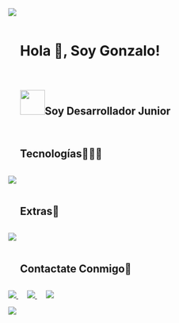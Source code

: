 <!--horizontal divider(gradiant)-->
<img src="https://user-images.githubusercontent.com/73097560/115834477-dbab4500-a447-11eb-908a-139a6edaec5c.gif">


<!--h1 without bottom border-->
<div id="user-content-toc">
  <ul>
    <summary><h1 style="display: inline-block">Hola 👋, Soy Gonzalo!</h1></summary>
  </ul>
</div>

<!--h2 without bottom border-->
<div id="user-content-toc">
  <ul>
    <summary><h2 style="display: inline-block"><img src = "https://github.com/7oSkaaa/7oSkaaa/blob/main/Images/about_me.gif?raw=true" width = 50px>Soy Desarrollador Junior</h2></summary>
  </ul>
</div>


<!--h1 without bottom border-->
<div id="user-content-toc">
  <ul>
    <summary><h2 style="display: inline-block">Tecnologías👨🏻‍💻</h2></summary>
  </ul>
</div>

<!--tech stack icons-->
<p>
  <a href="https://skillicons.dev">
    <img src="https://skillicons.dev/icons?i=java,spring,maven,postgres,c,html,css,js,py,mysql,react,ts&perline=14" />
  </a>
</p>

<!--h1 without bottom border-->
<div id="user-content-toc">
  <ul>
    <summary><h2 style="display: inline-block">Extras🔧</h2></summary>
  </ul>
</div>

<p>
  <a href="https://skillicons.dev">
    <img src="https://skillicons.dev/icons?i=git,github,gitlab,linux,postman,vscode,idea,eclipse,vim,ps,figma&perline=14" />
  </a>
</p>


<!-- Connect with me -->
<!--h2 without bottom border-->
<div id="user-content-toc">
  <ul>
    <summary><h2 style="display: inline-block">Contactate Conmigo🤝</h2></summary>
  </ul>
</div>


<p>
  <a target="_blank" href="https://www.linkedin.com/in/gonzalo-kintal-071a41226/">
    <img src="https://img.shields.io/badge/-LinkedIn-0077B5?style=for-the-badge&logo=Linkedin&logoColor=white">
  </a>
  &emsp;
  <a target="_blank" href="mailto:kintalgonzalo40@gmail.com">
    <img src="https://img.shields.io/badge/-Gmail-D14836?style=for-the-badge&logo=Gmail&logoColor=white">
  </a>
  &emsp;
  <a target="_blank" href="https://gonzalokintal.github.io/Portfolio/">
    <img src="https://img.shields.io/badge/-Portfolio-000000?style=for-the-badge&logo=Website&logoColor=white">
  </a>
</p>



<!--horizontal divider(gradiant)-->
<img src="https://user-images.githubusercontent.com/73097560/115834477-dbab4500-a447-11eb-908a-139a6edaec5c.gif">

